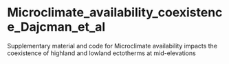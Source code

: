 # Microclimate_availability_coexistence_Dajcman_et_al
 Supplementary material and code for Microclimate availability impacts the coexistence of highland and lowland ectotherms at mid-elevations 
